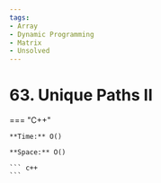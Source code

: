 ```yaml
---
tags:
- Array
- Dynamic Programming
- Matrix
- Unsolved
---
```



# 63. Unique Paths II

=== "C++"

    **Time:** O()

    **Space:** O()

    ``` c++
    ```